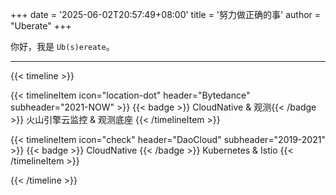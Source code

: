 +++
date = '2025-06-02T20:57:49+08:00'
title = '努力做正确的事'
author = "Uberate"
+++

你好，我是 `Ub(s)ereate`。

---

{{< timeline >}}

{{< timelineItem icon="location-dot" header="Bytedance" subheader="2021-NOW" >}}
{{< badge >}} CloudNative & 观测{{< /badge >}}
火山引擎云监控 & 观测底座
{{< /timelineItem >}}

{{< timelineItem icon="check" header="DaoCloud" subheader="2019-2021" >}}
{{< badge >}} CloudNative {{< /badge >}}
Kubernetes & Istio
{{< /timelineItem >}}

{{< /timeline >}}



<br/>